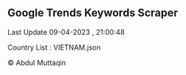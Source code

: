 

## Google Trends Keywords Scraper 
 
Last Update 09-04-2023 , 21:00:48

Country List :
VIETNAM.json



© Abdul Muttaqin 
